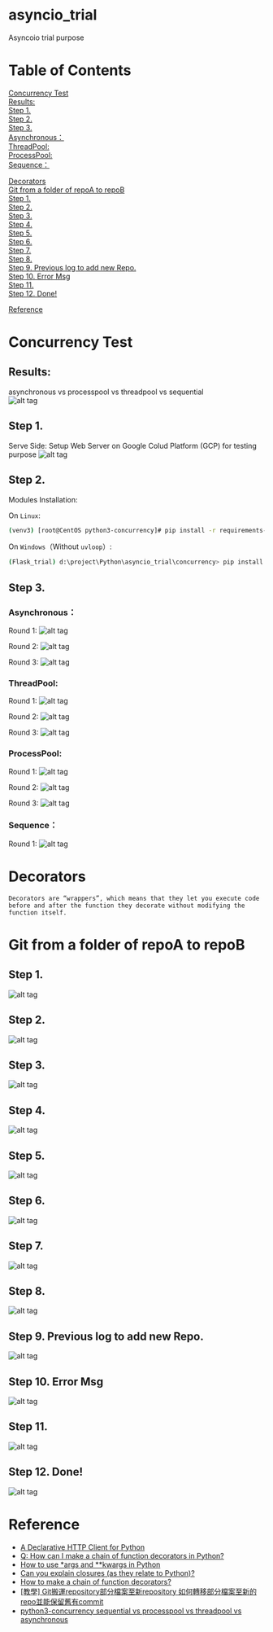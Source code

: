 # asyncio_trial
Asyncoio trial purpose  

# Table of Contents  
[Concurrency Test](#concurrency-test)  
[Results:](#results)  
[Step 1.](#step-1)  
[Step 2.](#step-2)  
[Step 3.](#step-3)  
[Asynchronous：](#asynchronous)  
[ThreadPool:](#threadpool)  
[ProcessPool:](#processpool)  
[Sequence：](#sequence)  

[Decorators](#decorators)  
[Git from a folder of repoA to repoB](#git-from-a-folder-of-repoa-to-repob)  
[Step 1.](#step-1-1)  
[Step 2.](#step-2-1)  
[Step 3.](#step-3-1)  
[Step 4.](#step-4)  
[Step 5.](#step-5)  
[Step 6.](#step-6)    
[Step 7.](#step-7)    
[Step 8.](#step-8)  
[Step 9. Previous log to add new Repo.](#step-9-previous-log-to-add-new-repo)  
[Step 10. Error Msg](#step-10-error-msg)  
[Step 11.](#step-11)  
[Step 12. Done!](#step-12-done)  

[Reference](#reference)  


# Concurrency Test  

## Results:  
asynchronous vs processpool vs threadpool vs sequential  
![alt tag](https://i.imgur.com/WEPlrM6.jpg)  

## Step 1.   
Serve Side: Setup Web Server on Google Colud Platform (GCP) for testing purpose
![alt tag](https://i.imgur.com/R92L5hY.jpg)

## Step 2.  
Modules Installation:

On `Linux`:

```bash
(venv3) [root@CentOS python3-concurrency]# pip install -r requirements-linux.txt
```

On `Windows`（Without `uvloop`）:

```bash
(Flask_trial) d:\project\Python\asyncio_trial\concurrency> pip install -r requirements-win32.txt
```

## Step 3.  

### Asynchronous：  

Round 1:
![alt tag](https://i.imgur.com/kE6QwCF.jpg)

Round 2:
![alt tag](https://i.imgur.com/yJBM4IL.jpg)

Round 3:
![alt tag](https://i.imgur.com/XqBEggO.jpg)

### ThreadPool:  

Round 1:
![alt tag](https://i.imgur.com/qG8akLQ.jpg)

Round 2:
![alt tag](https://i.imgur.com/C3ibM29.jpg)

Round 3:
![alt tag](https://i.imgur.com/qkgRBvg.jpg)

### ProcessPool:  

Round 1:
![alt tag](https://i.imgur.com/dzHo7vc.jpg)

Round 2:
![alt tag](https://i.imgur.com/G9oTi1i.jpg)

Round 3:
![alt tag](https://i.imgur.com/7cLp6wu.jpg)

### Sequence：  

Round 1:
![alt tag](https://i.imgur.com/ZJOBGdm.jpg)

# Decorators  
``` 
Decorators are “wrappers”, which means that they let you execute code before and after the function they decorate without modifying the function itself.
``` 

# Git from a folder of repoA to repoB   
## Step 1.  
![alt tag](https://i.imgur.com/ERx0VpM.jpg)

## Step 2.  
![alt tag](https://i.imgur.com/Y1fIuTL.jpg)

## Step 3.  
![alt tag](https://i.imgur.com/8UduWdr.jpg)

## Step 4.   
![alt tag](https://i.imgur.com/7gBHKId.jpg)

## Step 5.  
![alt tag](https://i.imgur.com/6UjGeWY.jpg)

## Step 6.  
![alt tag](https://i.imgur.com/TYWFkeZ.jpg)

## Step 7.  
![alt tag](https://i.imgur.com/TCIvnia.jpg)

## Step 8.   
![alt tag](https://i.imgur.com/ntbiEH8.jpg)

## Step 9. Previous log to add new Repo.  
![alt tag](https://i.imgur.com/21of7W5.jpg)

## Step 10. Error Msg  
![alt tag](https://i.imgur.com/rCbMWOd.jpg)

## Step 11.   
![alt tag](https://i.imgur.com/9CRpPGi.jpg)

## Step 12. Done!  
![alt tag](https://i.imgur.com/manguxu.jpg)

# Reference   
* [A Declarative HTTP Client for Python](https://github.com/prkumar/uplink)
* [Q: How can I make a chain of function decorators in Python?](https://gist.github.com/Zearin/2f40b7b9cfc51132851a)
* [How to use *args and **kwargs in Python](http://www.saltycrane.com/blog/2008/01/how-to-use-args-and-kwargs-in-python/)
* [Can you explain closures (as they relate to Python)?](https://stackoverflow.com/questions/13857/can-you-explain-closures-as-they-relate-to-python)
* [How to make a chain of function decorators?](https://stackoverflow.com/questions/739654/how-to-make-a-chain-of-function-decorators#answer-739665)
* [[教學] Git搬運repository部分檔案至新repository 如何轉移部分檔案至新的repo並能保留舊有commit](https://xenby.com/b/126-%E6%95%99%E5%AD%B8-git%E6%90%AC%E9%81%8Brepository%E9%83%A8%E5%88%86%E6%AA%94%E6%A1%88%E8%87%B3%E6%96%B0repository)
* [python3-concurrency sequential vs processpool vs threadpool vs asynchronous](https://github.com/wangy8961/python3-concurrency)
